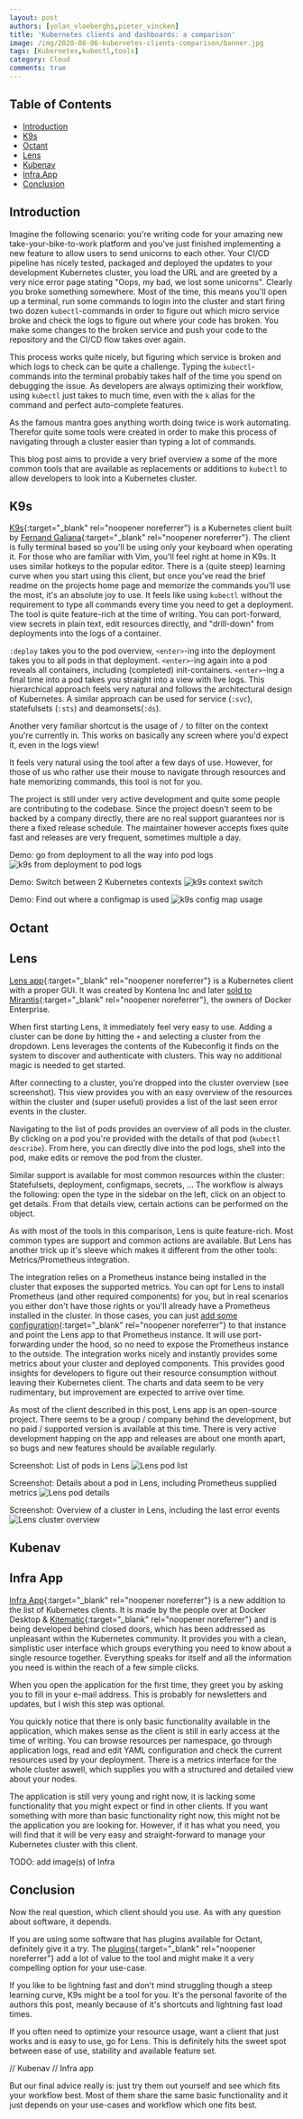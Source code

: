 ```yaml
---
layout: post
authors: [yolan_vloeberghs,pieter_vincken]
title: 'Kubernetes clients and dashboards: a comparison'
image: /img/2020-08-06-kubernetes-clients-comparison/banner.jpg
tags: [Kubernetes,kubectl,tools]
category: Cloud
comments: true
---
```


## Table of Contents

* [Introduction](#introduction)
* [K9s](#k9s)
* [Octant](#octant)
* [Lens](#lens)
* [Kubenav](#kubenav)
* [Infra.App](#infra-app)
* [Conclusion](#conclusion)

## Introduction

Imagine the following scenario: you're writing code for your amazing new take-your-bike-to-work platform and you've just finished implementing a new feature to allow users to send unicorns to each other.
Your CI/CD pipeline has nicely tested, packaged and deployed the updates to your development Kubernetes cluster, you load the URL and are greeted by a very nice error page stating "Oops, my bad, we lost some unicorns".
Clearly you broke something somewhere.
Most of the time, this means you'll open up a terminal, run some commands to login into the cluster and start firing two dozen `kubectl`-commands in order to figure out which micro service broke and check the logs to figure out where your code has broken.
You make some changes to the broken service and push your code to the repository and the CI/CD flow takes over again.

This process works quite nicely, but figuring which service is broken and which logs to check can be quite a challenge.
Typing the `kubectl`-commands into the terminal probably takes half of the time you spend on debugging the issue.
As developers are always optimizing their workflow, using `kubectl` just takes to much time, even with the `k` alias for the command and perfect auto-complete features.

As the famous mantra goes anything worth doing twice is work automating.
Therefor quite some tools were created in order to make this process of navigating through a cluster easier than typing a lot of commands.

This blog post aims to provide a very brief overview a some of the more common tools that are available as replacements or additions to `kubectl` to allow developers to look into a Kubernetes cluster.

## K9s

[K9s](https://github.com/derailed/k9s){:target="_blank" rel="noopener noreferrer"} is a Kubernetes client built by [Fernand Galiana](https://twitter.com/kitesurfer){:target="_blank" rel="noopener noreferrer"}.
The client is fully terminal based so you'll be using only your keyboard when operating it.
For those who are familiar with Vim, you'll feel right at home in K9s.
It uses similar hotkeys to the popular editor.
There is a (quite steep) learning curve when you start using this client, but once you've read the brief readme on the projects home page and memorize the commands you'll use the most, it's an absolute joy to use.
It feels like using `kubectl` without the requirement to type all commands every time you need to get a deployment.
The tool is quite feature-rich at the time of writing.
You can port-forward, view secrets in plain text, edit resources directly, and "drill-down" from deployments into the logs of a container.

`:deploy` takes you to the pod overview, `<enter>`-ing into the deployment takes you to all pods in that deployment.
`<enter>`-ing again into a pod reveals all containers, including (completed) init-containers.
`<enter>`-ing a final time into a pod takes you straight into a view with live logs.
This hierarchical approach feels very natural and follows the architectural design of Kubernetes.
A similar approach can be used for service (`:svc`), statefulsets (`:sts`) and deamonsets(`:ds`).

Another very familiar shortcut is the usage of `/` to filter on the context you're currently in.
This works on basically any screen where you'd expect it, even in the logs view!

It feels very natural using the tool after a few days of use.
However, for those of us who rather use their mouse to navigate through resources and hate memorizing commands, this tool is not for you.

The project is still under very active development and quite some people are contributing to the codebase.
Since the project doesn't seem to be backed by a company directly, there are no real support guarantees nor is there a fixed release schedule.
The maintainer however accepts fixes quite fast and releases are very frequent, sometimes multiple a day.

Demo: go from deployment to all the way into pod logs
<img alt="k9s from deployment to pod logs" src="{{ '/img/2020-08-06-kubernetes-clients-comparison/k9s-deploy.gif' | prepend: site.baseurl }}" class="image fit" style="margin:0px auto; max-width: 1000px;">

Demo: Switch between 2 Kubernetes contexts
<img alt="k9s context switch" src="{{ '/img/2020-08-06-kubernetes-clients-comparison/k9s-ctx.gif' | prepend: site.baseurl }}" class="image fit" style="margin:0px auto; max-width: 1000px;">

Demo: Find out where a configmap is used
<img alt="k9s config map usage" src="{{ '/img/2020-08-06-kubernetes-clients-comparison/k9s-cm.gif' | prepend: site.baseurl }}" class="image fit" style="margin:0px auto; max-width: 1000px;">

## Octant

## Lens

[Lens app](https://github.com/lensapp/lens){:target="_blank" rel="noopener noreferrer"} is a Kubernetes client with a proper GUI.
It was created by Kontena Inc and later [sold to Mirantis](https://techcrunch.com/2020/08/13/mirantis-acquires-lens-an-ide-for-kubernetes/){:target="_blank" rel="noopener noreferrer"}, the owners of Docker Enterprise.

When first starting Lens, it immediately feel very easy to use.
Adding a cluster can be done by hitting the `+` and selecting a cluster from the dropdown.
Lens leverages the contents of the Kubeconfig it finds on the system to discover and authenticate with clusters.
This way no additional magic is needed to get started.

After connecting to a cluster, you're dropped into the cluster overview (see screenshot).
This view provides you with an easy overview of the resources within the cluster and (super useful) provides a list of the last seen error events in the cluster.

Navigating to the list of pods provides an overview of all pods in the cluster.
By clicking on a pod you're provided with the details of that pod (`kubectl describe`).
From here, you can directly dive into the pod logs, shell into the pod, make edits or remove the pod from the cluster.

Similar support is available for most common resources within the cluster: Statefulsets, deployment, configmaps, secrets, ...
The workflow is always the following: open the type in the sidebar on the left, click on an object to get details.
From that details view, certain actions can be performed on the object.

As with most of the tools in this comparison, Lens is quite feature-rich.
Most common types are support and common actions are available.
But Lens has another trick up it's sleeve which makes it different from the other tools: Metrics/Prometheus integration.

The integration relies on a Prometheus instance being installed in the cluster that exposes the supported metrics.
You can opt for Lens to install Prometheus (and other required components) for you, but in real scenarios you either don't have those rights or you'll already have a Prometheus installed in the cluster.
In those cases, you can just [add some configuration](https://github.com/lensapp/lens/blob/master/troubleshooting/custom-prometheus.md){:target="_blank" rel="noopener noreferrer"} to that instance and point the Lens app to that Prometheus instance.
It will use port-forwarding under the hood, so no need to expose the Prometheus instance to the outside.
The integration works nicely and instantly provides some metrics about your cluster and deployed components.
This provides good insights for developers to figure out their resource consumption without leaving their Kubernetes client.
The charts and data seem to be very rudimentary, but improvement are expected to arrive over time.

As most of the client described in this post, Lens app is an open-source project.
There seems to be a group / company behind the development, but no paid / supported version is available at this time.
There is very active development happing on the app and releases are about one month apart, so bugs and new features should be available regularly.

Screenshot: List of pods in Lens
<img alt="Lens pod list" src="{{ '/img/2020-08-06-kubernetes-clients-comparison/lens-pod-list.png' | prepend: site.baseurl }}" class="image fit" style="margin:0px auto; max-width: 1000px;">

Screenshot: Details about a pod in Lens, including Prometheus supplied metrics
<img alt="Lens pod details" src="{{ '/img/2020-08-06-kubernetes-clients-comparison/lens-pod-details.png' | prepend: site.baseurl }}" class="image fit" style="margin:0px auto; max-width: 1000px;">

Screenshot: Overview of a cluster in Lens, including the last error events
<img alt="Lens cluster overview" src="{{ '/img/2020-08-06-kubernetes-clients-comparison/lens-cluster-overview.png' | prepend: site.baseurl }}" class="image fit" style="margin:0px auto; max-width: 1000px;">

## Kubenav

## Infra App
[Infra App](https://infra.app/){:target="_blank" rel="noopener noreferrer"} is a new addition to the list of Kubernetes clients.
It is made by the people over at Docker Desktop & [Kitematic](https://kitematic.com){:target="_blank" rel="noopener noreferrer"} and is being developed behind closed doors, which has been addressed as unpleasant within the Kubernetes community.
It provides you with a clean, simplistic user interface which groups everything you need to know about a single resource together.
Everything speaks for itself and all the information you need is within the reach of a few simple clicks.

When you open the application for the first time, they greet you by asking you to fill in your e-mail address.
This is probably for newsletters and updates, but I wish this step was optional.

You quickly notice that there is only basic functionality available in the application, which makes sense as the client is still in early access at the time of writing.
You can browse resources per namespace, go through application logs, read and edit YAML configuration and check the current resources used by your deployment.
There is a metrics interface for the whole cluster aswell, which supplies you with a structured and detailed view about your nodes.

The application is still very young and right now, it is lacking some functionality that you might expect or find in other clients.
If you want something with more than basic functionality right now, this might not be the application you are looking for.
However, if it has what you need, you will find that it will be very easy and straight-forward to manage your Kubernetes cluster with this client.

TODO: add image(s) of Infra

## Conclusion

Now the real question, which client should you use.
As with any question about software, it depends.

If you are using some software that has plugins available for Octant, definitely give it a try.
The [plugins](https://github.com/topics/octant-plugin){:target="_blank" rel="noopener noreferrer"} add a lot of value to the tool and might make it a very compelling option for your use-case.

If you like to be lightning fast and don't mind struggling though a steep learning curve, K9s might be a tool for you.
It's the personal favorite of the authors this post, meanly because of it's shortcuts and lightning fast load times.

If you often need to optimize your resource usage, want a client that just works and is easy to use, go for Lens.
This is definitely hits the sweet spot between ease of use, stability and available feature set.

// Kubenav
// Infra app

But our final advice really is: just try them out yourself and see which fits your workflow best.
Most of them share the same basic functionality and it just depends on your use-cases and workflow which one fits best.
